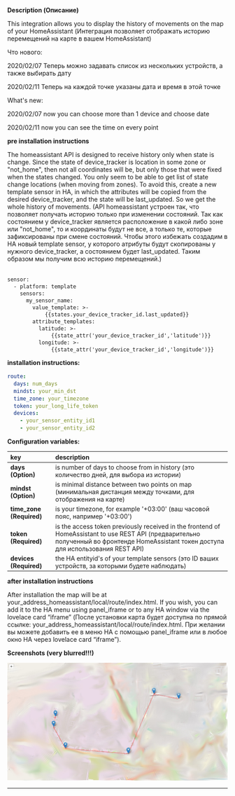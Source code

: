 **Description (Описание)**
<p>This integration allows you to display the history of movements on the map of your HomeAssistant (Интеграция позволяет отображать историю перемещений на карте в вашем HomeAssistant)</p>

Что нового:

2020/02/07 Теперь можно задавать список из нескольких устройств, а также выбирать дату

2020/02/11 Теперь на каждой точке указаны дата и время в этой точке

What's new:

2020/02/07 now you can choose more than 1 device and choose date

2020/02/11 now you can see the time on every point

**pre installation instructions**

<p>The homeassistant API is designed to receive history only when state is change. Since the state of device_tracker is location in some zone or "not_home", then not all coordinates will be, but only those that were fixed when the states changed. You only seem to be able to get list of state change locations (when moving from zones). To avoid this, create a new template sensor in HA, in which the attributes will be copied from the desired device_tracker, and the state will be last_updated. So we get the whole history of movements. (API homeassistant устроен так, что позволяет получать историю только при изменении состояний. Так как состоянием у device_tracker является расположение в какой либо зоне или "not_home", то и координаты будут не все, а только те, которые зафиксированы при смене состояний. Чтобы этого избежать создадим в HA новый template sensor, у которого атрибуты будут скопированы у нужного device_tracker, а состоянием будет last_updated. Таким образом мы получим всю историю перемещений.)</p>

<pre><code>
sensor:
  - platform: template
    sensors:
      my_sensor_name:
        value_template: >-
            {{states.your_device_tracker_id.last_updated}}
        attribute_templates:
          latitude: >-
              {{state_attr('your_device_tracker_id','latitude')}}
          longitude: >-
              {{state_attr('your_device_tracker_id','longitude')}}
</code></pre>

**installation instructions:**

```yaml
route:
  days: num_days
  mindst: your_min_dst
  time_zone: your_timezone
  token: your_long_life_token
  devices:
    - your_sensor_entity_id1
    - your_sensor_entity_id2
```

**Configuration variables:**  
  
key | description  
:--- | :---  
**days (Option)** | is number of days to choose from in history (это количество дней, для выбора из истории)
**mindst (Option)** | is minimal distance between two points on map (минимальная дистанция между точками, для отображения на карте)
**time_zone (Required)** | is your timezone, for example '+03:00' (ваш часовой пояс, например '+03:00')
**token (Required)** | is the access token previously received in the frontend of HomeAssistant to use REST API (предварительно полученный во фронтенде HomeAssistant токен доступа для использования REST API)
**devices (Required)** | the HA entityid's of your template sensors (это ID ваших устройств, за которыми будете наблюдать)

**after installation instructions**

<p>After installation the map will be at your_address_homeassistant/local/route/index.html. If you wish, you can add it to the HA menu using panel_iframe or to any HA window via the lovelace card “iframe” (После установки карта будет доступна по прямой ссылке: your_address_homeassistant/local/route/index.html. При желании вы можете добавить ее в меню HA с помощью panel_iframe или в любое окно HA через lovelace card “iframe”).</p>

**Screenshots (very blurred!!!)**

![example][exampleimg]



***

[exampleimg]: map.jpeg
